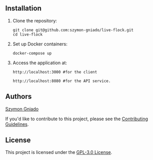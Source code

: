 ## Installation

1. Clone the repository:
   
   ```shell
   git clone git@github.com:szymon-gniado/live-flock.git
   cd live-flock
   
3. Set up Docker containers:
   
   ```shell
   docker-compose up
   
5. Access the application at:
   
   ```shell
   http://localhost:3000 #for the client
   ```

   ```shell
   http://localhost:8080 #for the API service.

## Authors

[Szymon Gniado](https://github.com/szymon-gnado)

If you'd like to contribute to this project, please see the [Contributing Guidelines](CONTRIBUTING.md).

## License
This project is licensed under the [GPL-3.0 License](https://www.gnu.org/licenses/gpl-3.0.en.html).
